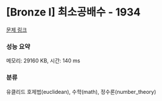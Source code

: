 # [Bronze I] 최소공배수 - 1934 

[문제 링크](https://www.acmicpc.net/problem/1934) 

### 성능 요약

메모리: 29160 KB, 시간: 140 ms

### 분류

유클리드 호제법(euclidean), 수학(math), 정수론(number_theory)

